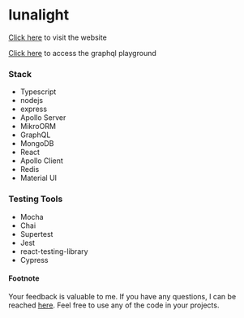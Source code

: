 # lunalight

[Click here](https://backtothemoonagain.com/) to visit the website

[Click here](https://lunalight-services.gq/graphql) to access the graphql playground


### Stack
* Typescript
* nodejs
* express
* Apollo Server
* MikroORM
* GraphQL
* MongoDB
* React
* Apollo Client
* Redis
* Material UI


### Testing Tools
* Mocha
* Chai
* Supertest
* Jest
* react-testing-library
* Cypress

#### Footnote
Your feedback is valuable to me. If you have any questions, I can be reached [here](https://www.linkedin.com/in/urvish-kathiriya-81b71571/).
Feel free to use any of the code in your projects.
